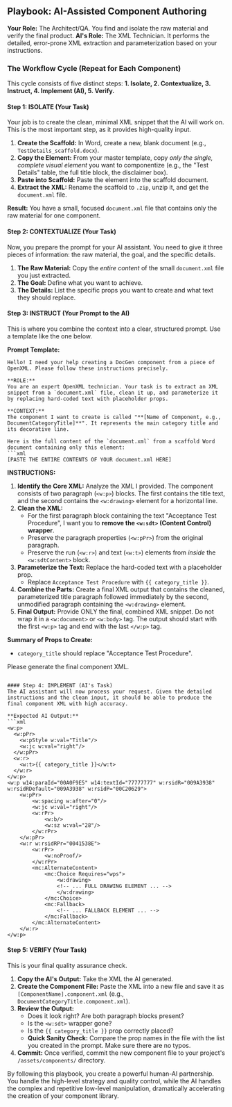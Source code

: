 ## Playbook: AI-Assisted Component Authoring

**Your Role:** The Architect/QA. You find and isolate the raw material and verify the final product.
**AI's Role:** The XML Technician. It performs the detailed, error-prone XML extraction and parameterization based on your instructions.

### The Workflow Cycle (Repeat for Each Component)

This cycle consists of five distinct steps: **1. Isolate, 2. Contextualize, 3. Instruct, 4. Implement (AI), 5. Verify.**

#### Step 1: ISOLATE (Your Task)
Your job is to create the clean, minimal XML snippet that the AI will work on. This is the most important step, as it provides high-quality input.

1.  **Create the Scaffold:** In Word, create a new, blank document (e.g., `TestDetails_scaffold.docx`).
2.  **Copy the Element:** From your master template, copy *only the single, complete visual element* you want to componentize (e.g., the "Test Details" table, the full title block, the disclaimer box).
3.  **Paste into Scaffold:** Paste the element into the scaffold document.
4.  **Extract the XML:** Rename the scaffold to `.zip`, unzip it, and get the `document.xml` file.

**Result:** You have a small, focused `document.xml` file that contains only the raw material for one component.

#### Step 2: CONTEXTUALIZE (Your Task)
Now, you prepare the prompt for your AI assistant. You need to give it three pieces of information: the raw material, the goal, and the specific details.

1.  **The Raw Material:** Copy the *entire content* of the small `document.xml` file you just extracted.
2.  **The Goal:** Define what you want to achieve.
3.  **The Details:** List the specific props you want to create and what text they should replace.

#### Step 3: INSTRUCT (Your Prompt to the AI)
This is where you combine the context into a clear, structured prompt. Use a template like the one below.

**Prompt Template:**

```text
Hello! I need your help creating a DocGen component from a piece of OpenXML. Please follow these instructions precisely.

**ROLE:**
You are an expert OpenXML technician. Your task is to extract an XML snippet from a `document.xml` file, clean it up, and parameterize it by replacing hard-coded text with placeholder props.

**CONTEXT:**
The component I want to create is called "**[Name of Component, e.g., DocumentCategoryTitle]**". It represents the main category title and its decorative line.

Here is the full content of the `document.xml` from a scaffold Word document containing only this element:
```xml
[PASTE THE ENTIRE CONTENTS OF YOUR document.xml HERE]
```

**INSTRUCTIONS:**
1.  **Identify the Core XML:** Analyze the XML I provided. The component consists of two paragraph (`<w:p>`) blocks. The first contains the title text, and the second contains the `<w:drawing>` element for a horizontal line.
2.  **Clean the XML:**
    *   For the first paragraph block containing the text "Acceptance Test Procedure", I want you to **remove the `<w:sdt>` (Content Control) wrapper**.
    *   Preserve the paragraph properties (`<w:pPr>`) from the original paragraph.
    *   Preserve the run (`<w:r>`) and text (`<w:t>`) elements from *inside* the `<w:sdtContent>` block.
3.  **Parameterize the Text:** Replace the hard-coded text with a placeholder prop.
    *   Replace `Acceptance Test Procedure` with `{{ category_title }}`.
4.  **Combine the Parts:** Create a final XML output that contains the cleaned, parameterized title paragraph followed immediately by the second, unmodified paragraph containing the `<w:drawing>` element.
5.  **Final Output:** Provide ONLY the final, combined XML snippet. Do not wrap it in a `<w:document>` or `<w:body>` tag. The output should start with the first `<w:p>` tag and end with the last `</w:p>` tag.

**Summary of Props to Create:**
*   `category_title` should replace "Acceptance Test Procedure".

Please generate the final component XML.
```

#### Step 4: IMPLEMENT (AI's Task)
The AI assistant will now process your request. Given the detailed instructions and the clean input, it should be able to produce the final component XML with high accuracy.

**Expected AI Output:**
```xml
<w:p>
  <w:pPr>
    <w:pStyle w:val="Title"/>
    <w:jc w:val="right"/>
  </w:pPr>
  <w:r>
    <w:t>{{ category_title }}</w:t>
  </w:r>
</w:p>
<w:p w14:paraId="00A0F9E5" w14:textId="77777777" w:rsidR="009A3938" w:rsidRDefault="009A3938" w:rsidP="00C20629">
    <w:pPr>
        <w:spacing w:after="0"/>
        <w:jc w:val="right"/>
        <w:rPr>
            <w:b/>
            <w:sz w:val="28"/>
        </w:rPr>
    </w:pPr>
    <w:r w:rsidRPr="0041538E">
        <w:rPr>
            <w:noProof/>
        </w:rPr>
        <mc:AlternateContent>
            <mc:Choice Requires="wps">
                <w:drawing>
                <!-- ... FULL DRAWING ELEMENT ... -->
                </w:drawing>
            </mc:Choice>
            <mc:Fallback>
                <!-- ... FALLBACK ELEMENT ... -->
            </mc:Fallback>
        </mc:AlternateContent>
    </w:r>
</w:p>
```

#### Step 5: VERIFY (Your Task)
This is your final quality assurance check.

1.  **Copy the AI's Output:** Take the XML the AI generated.
2.  **Create the Component File:** Paste the XML into a new file and save it as `[ComponentName].component.xml` (e.g., `DocumentCategoryTitle.component.xml`).
3.  **Review the Output:**
    *   Does it look right? Are both paragraph blocks present?
    *   Is the `<w:sdt>` wrapper gone?
    *   Is the `{{ category_title }}` prop correctly placed?
    *   **Quick Sanity Check:** Compare the prop names in the file with the list you created in the prompt. Make sure there are no typos.
4.  **Commit:** Once verified, commit the new component file to your project's `/assets/components/` directory.

By following this playbook, you create a powerful human-AI partnership. You handle the high-level strategy and quality control, while the AI handles the complex and repetitive low-level manipulation, dramatically accelerating the creation of your component library.